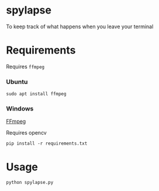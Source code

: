 # spylapse

To keep track of what happens when you leave your terminal

# Requirements

Requires `ffmpeg`

### Ubuntu

`sudo apt install ffmpeg`

### Windows

[FFmpeg](https://ffmpeg.org/download.html)

Requires opencv

`pip install -r requirements.txt`

# Usage

`python spylapse.py`

